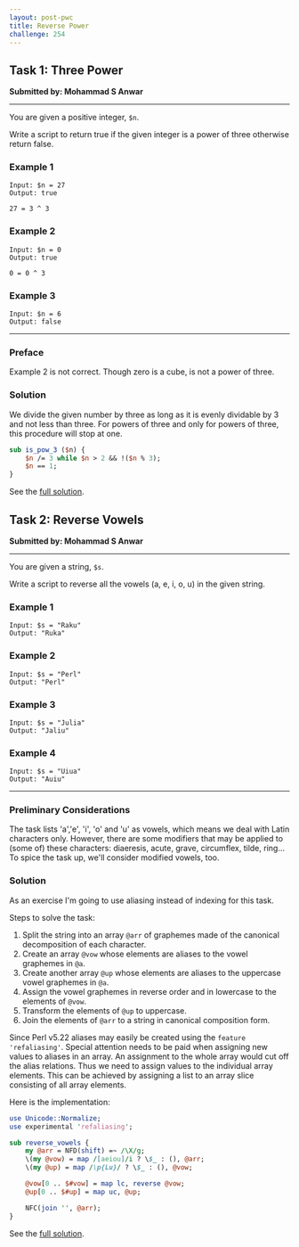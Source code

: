 ```yaml
---
layout: post-pwc
title: Reverse Power
challenge: 254
---
```


## Task 1: Three Power
**Submitted by: Mohammad S Anwar**

---
You are given a positive integer, `$n`.

Write a script to return true if the given integer is a power of three otherwise return false.

### Example 1
```
Input: $n = 27
Output: true

27 = 3 ^ 3
```
### Example 2
```
Input: $n = 0
Output: true

0 = 0 ^ 3
```
### Example 3
```
Input: $n = 6
Output: false
```
---
### Preface
Example 2 is not correct.
Though zero is a cube, is not a power of three.
### Solution
We divide the given number by three as long as it is evenly dividable by 3 and not less than three.
For powers of three and only for powers of three, this procedure will stop at one.
```perl
sub is_pow_3 ($n) {
    $n /= 3 while $n > 2 && !($n % 3);
    $n == 1; 
}
```
See the [full solution](https://github.com/manwar/perlweeklychallenge-club/blob/master/challenge-254/jo-37/perl/ch-1.pl).
## Task 2: Reverse Vowels
**Submitted by: Mohammad S Anwar**

---
You are given a string, `$s`.

Write a script to reverse all the vowels (a, e, i, o, u) in the given string.

### Example 1
```
Input: $s = "Raku"
Output: "Ruka"
```
### Example 2
```
Input: $s = "Perl"
Output: "Perl"
```
### Example 3
```
Input: $s = "Julia"
Output: "Jaliu"
```
### Example 4
```
Input: $s = "Uiua"
Output: "Auiu"
```
---
### Preliminary Considerations
The task lists 'a','e', 'i', 'o' and 'u' as vowels, which means we deal with Latin characters only.
However, there are some modifiers that may be applied to (some of) these characters: diaeresis, acute, grave, circumflex, tilde, ring...
To spice the task up, we'll consider modified vowels, too.
### Solution
As an exercise I'm going to use aliasing instead of indexing for this task.

Steps to solve the task:

 1. Split the string into an array `@arr` of graphemes made of the canonical decomposition of each character.
 2. Create an array `@vow` whose elements are aliases to the vowel graphemes in `@a`.
 3. Create another array `@up` whose elements are aliases to the uppercase vowel graphemes in `@a`.
 4. Assign the vowel graphemes in reverse order and in lowercase to the elements of `@vow`.
 5. Transform the elements of `@up` to uppercase.
 6. Join the elements of `@arr` to a string in canonical composition form.

Since Perl v5.22 aliases may easily be created using the `feature 'refaliasing'`.
Special attention needs to be paid when assigning new values to aliases in an array.
An assignment to the whole array would cut off the alias relations.
Thus we need to assign values to the individual array elements.
This can be achieved by assigning a list to an array slice consisting of all array elements.

Here is the implementation:
```perl
use Unicode::Normalize;
use experimental 'refaliasing';

sub reverse_vowels {
    my @arr = NFD(shift) =~ /\X/g;
    \(my @vow) = map /[aeiou]/i ? \$_ : (), @arr;
    \(my @up) = map /\p{Lu}/ ? \$_ : (), @vow;

    @vow[0 .. $#vow] = map lc, reverse @vow;
    @up[0 .. $#up] = map uc, @up;

    NFC(join '', @arr);
}

```
See the [full solution](https://github.com/manwar/perlweeklychallenge-club/blob/master/challenge-254/jo-37/perl/ch-2.pl).
